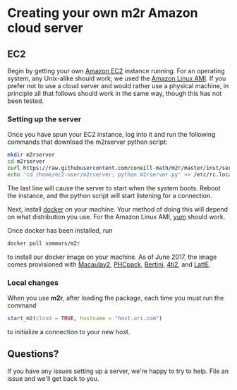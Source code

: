 Creating your own **m2r** Amazon cloud server
=============================================

EC2
---

Begin by getting your own [Amazon EC2](https://aws.amazon.com/ec2/) instance running. For an operating system, any Unix-alike should work; we used the [Amazon Linux AMI](https://aws.amazon.com/amazon-linux-ami/). If you prefer not to use a cloud server and would rather use a physical machine, in principle all that follows should work in the same way, though this has not been tested.

### Setting up the server

Once you have spun your EC2 instance, log into it and run the following commands that download the m2rserver python script:

``` bash
mkdir m2rserver
cd m2rserver
curl https://raw.githubusercontent.com/coneill-math/m2r/master/inst/server/m2rserver.py > m2rserver.py
echo 'cd /home/ec2-user/m2rserver; python m2rserver.py' >> /etc/rc.local
```

<!-- Using your favorite text editor, in the file `/etc/rc.local`, add the -->
<!-- following line -->
<!-- ```{bash eval=FALSE} -->
<!-- cd /home/ec2-user/m2rserver; python m2rserver.py -->
<!-- ``` -->
The last line will cause the server to start when the system boots. Reboot the instance, and the python script will start listening for a connection.

Next, install [docker](https://www.docker.com) on your machine. Your method of doing this will depend on what distribution you use. For the Amazon Linux AMI, [yum](https://en.wikipedia.org/wiki/Yellowdog_Updater,_Modified) should work.

Once docker has been installed, run

``` bash
docker pull sommars/m2r
```

to install our docker image on your machine. As of June 2017, the image comes provisioned with [Macaulay2](http://www.math.uiuc.edu/Macaulay2/), [PHCpack](http://homepages.math.uic.edu/~jan/download.html), [Bertini](https://bertini.nd.edu), [4ti2](http://www.4ti2.de), and [LattE](https://www.math.ucdavis.edu/~latte/).

### Local changes

When you use **m2r**, after loading the package, each time you must run the command

``` r
start_m2(cloud = TRUE, hostname = "host.uri.com")
```

to initialize a connection to your new host.

Questions?
----------

If you have any issues setting up a server, we're happy to try to help. File an issue and we'll get back to you.
